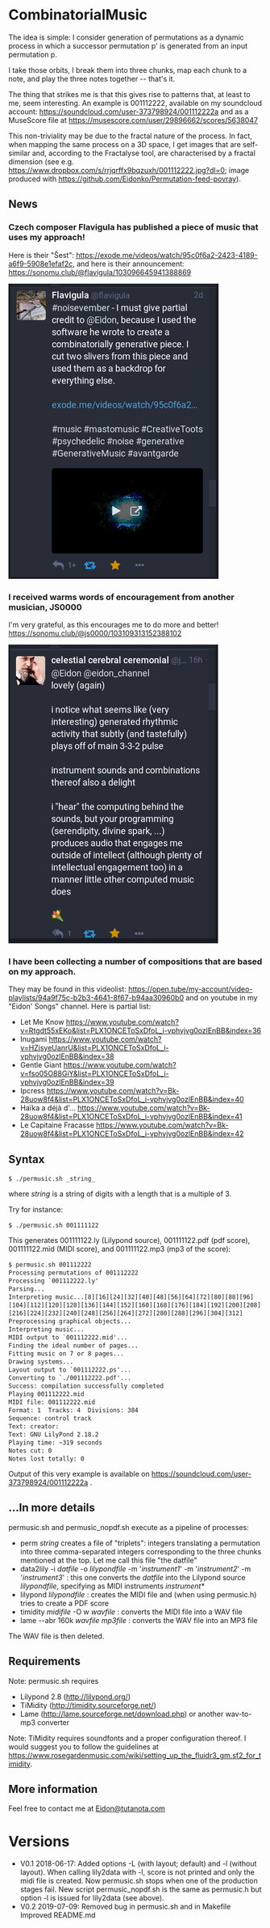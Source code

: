 # CombinatorialMusic
The idea is simple: I consider generation of permutations as a dynamic process in which a successor permutation p' is generated from an input permutation p.

I take those orbits, I break them into three chunks, map each chunk to a note, and play the three notes together -- that's it.

The thing that strikes me is that this gives rise to patterns that, at least to me, seem interesting. An example is 001112222, available on my soundcloud account: https://soundcloud.com/user-373798924/001112222a and as a MuseScore file at https://musescore.com/user/29896662/scores/5638047

This non-triviality may be due to the fractal nature of the process. In fact, when mapping the same process on a 3D space, I get images that are self-similar and, according to the Fractalyse tool, are characterised by a fractal dimension (see e.g. https://www.dropbox.com/s/rrjqrffx9bqzuxh/001112222.jpg?dl=0; image produced with https://github.com/Eidonko/Permutation-feed-povray).

## News

### Czech composer Flavigula has published a piece of music that uses my approach!
Here is their "Šest": https://exode.me/videos/watch/95c0f6a2-2423-4189-a6f9-5908e1efaf2c, and here is their announcement: https://sonomu.club/@flavigula/103096645941388869

![Flavigula's toot](https://github.com/Eidonko/CombinatorialMusic/blob/master/music-20191108.png)

### I received warms words of encouragement from another musician, JS0000
I'm very grateful, as this encourages me to do more and better! https://sonomu.club/@js0000/103109313152388102

![Js0000's toot](https://github.com/Eidonko/CombinatorialMusic/blob/master/music-20191110.png)


### I have been collecting a number of compositions that are based on my approach. 
They may be found in this videolist: https://open.tube/my-account/video-playlists/94a9f75c-b2b3-4641-8f67-b94aa30960b0 and on youtube in my "Eidon' Songs" channel. Here is partial list:

- Let Me Know https://www.youtube.com/watch?v=Rtgdt55xEKo&list=PLX1ONCEToSxDfoL_i-vphvjvg0ozlEnBB&index=36
- Inugami https://www.youtube.com/watch?v=HZjsyeUanrU&list=PLX1ONCEToSxDfoL_i-vphvjvg0ozlEnBB&index=38
- Gentle Giant https://www.youtube.com/watch?v=fso05O88GiY&list=PLX1ONCEToSxDfoL_i-vphvjvg0ozlEnBB&index=39
- Ipcress https://www.youtube.com/watch?v=Bk-28uow8f4&list=PLX1ONCEToSxDfoL_i-vphvjvg0ozlEnBB&index=40
- Haïka a déjà d'... https://www.youtube.com/watch?v=Bk-28uow8f4&list=PLX1ONCEToSxDfoL_i-vphvjvg0ozlEnBB&index=41
- Le Capitaine Fracasse https://www.youtube.com/watch?v=Bk-28uow8f4&list=PLX1ONCEToSxDfoL_i-vphvjvg0ozlEnBB&index=42


## Syntax

    $ ./permusic.sh _string_

where _string_ is a string of digits with a length that is a multiple of 3.

Try for instance:

    $ ./permusic.sh 001111122

This generates 001111122.ly (Lilypond source), 001111122.pdf (pdf score), 001111122.mid (MIDI score), and 001111122.mp3 (mp3 of the score):

    $ permusic.sh 001112222
    Processing permutations of 001112222
    Processing `001112222.ly'
    Parsing...
    Interpreting music...[8][16][24][32][40][48][56][64][72][80][88][96][104][112][120][128][136][144][152][160][168][176][184][192][200][208][216][224][232][240][248][256][264][272][280][288][296][304][312]
    Preprocessing graphical objects...
    Interpreting music...
    MIDI output to `001112222.mid'...
    Finding the ideal number of pages...
    Fitting music on 7 or 8 pages...
    Drawing systems...
    Layout output to `001112222.ps'...
    Converting to `./001112222.pdf'...
    Success: compilation successfully completed
    Playing 001112222.mid
    MIDI file: 001112222.mid
    Format: 1  Tracks: 4  Divisions: 384
    Sequence: control track
    Text: creator:
    Text: GNU LilyPond 2.18.2
    Playing time: ~319 seconds
    Notes cut: 0
    Notes lost totally: 0

Output of this very example is available on https://soundcloud.com/user-373798924/001112222a .

## ...In more details
permusic.sh and permusic_nopdf.sh execute as a pipeline of processes:

- perm _string_ creates a file of "triplets": integers translating a permutation into three comma-separated integers corresponding to the three chunks mentioned at the top. Let me call this file "the datfile"
- data2lily -i _datfile_ -o _lilypondfile_ -m '_instrument1_' -m '_instrument2_' -m '_instrument3_' : this one converts the _datfile_ into the Lilypond source _lilypondfile_, specifying as MIDI instruments _instrument*_
- lilypond _lilypondfile_ : creates the MIDI file and (when using permusic.h) tries to create a PDF score
- timidity _midifile_ -O w _wavfile_ : converts the MIDI file into a WAV file
- lame --abr 160k _wavfile_ _mp3file_ : converts the WAV file into an MP3 file

The WAV file is then deleted.

## Requirements
Note: permusic.sh requires

- Lilypond 2.8 (http://lilypond.org/)
- TiMidity (http://timidity.sourceforge.net/)
- Lame (http://lame.sourceforge.net/download.php) or another wav-to-mp3 converter

Note: TiMidity requires soundfonts and a proper configuration thereof. I would suggest you to follow the guidelines at https://www.rosegardenmusic.com/wiki/setting_up_the_fluidr3_gm.sf2_for_timidity.

## More information
Feel free to contact me at Eidon@tutanota.com

# Versions
- V0.1 2018-06-17:
    Added options -L (with layout; default) and -l (without layout). When calling lily2data with -l, score is not printed and only the midi file is created.
    Now permusic.sh stops when one of the production stages fail.
    New script permusic_nopdf.sh is the same as permusic.h but option -l is issued for lily2data (see above).
- V0.2 2019-07-09:
    Removed bug in permusic.sh and in Makefile
    Improved README.md
